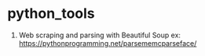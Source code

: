 # python_tools

1. Web scraping and parsing with Beautiful Soup
ex: https://pythonprogramming.net/parsememcparseface/